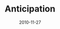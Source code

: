 ---
layout: message
category: message
series: "The 365 Days of Christmas"
title: "Anticipation"
date: 2010-11-27
message_id: 647
---
